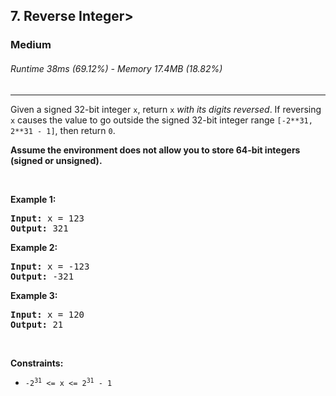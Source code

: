 <h2>7. Reverse Integer</h2<>>
<h3>Medium</h3>
<h6><i>Runtime 38ms (69.12%) - Memory 17.4MB (18.82%)</i></h6>
<hr>
<div><p>Given a signed 32-bit integer <code>x</code>, return <code>x</code> <i>with its digits reversed</i>. If reversing <code>x</code> causes the value to go outside the signed 32-bit integer range <code>[-2**31, 2**31 - 1]</code>, then return <code>0</code>.

<b>Assume the environment does not allow you to store 64-bit integers (signed or unsigned).</b>

<p>&nbsp;</p>

<p><strong>Example 1:</strong></p>
<pre><strong>Input:</strong> x = 123
<strong>Output:</strong> 321</pre>

<p><strong>Example 2:</strong></p>
<pre><strong>Input:</strong> x = -123
<strong>Output:</strong> -321</pre>

<p><strong>Example 3:</strong></p>
<pre><strong>Input:</strong> x = 120
<strong>Output:</strong> 21</pre>

<p>&nbsp;</p>

<p><strong>Constraints:</strong></p>

<ul>
    <li><code>-2<sup>31</sup> &lt;= x &lt;= 2<sup>31</sup> - 1<code></li>
</ul>
</div>